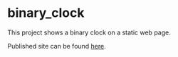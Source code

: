 # binary_clock
 
This project shows a binary clock on a static web page.

Published site can be found [here](https://lunar911.github.io/static_binary_clock/).
